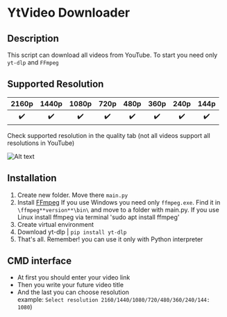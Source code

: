 # YtVideo Downloader
## Description

This script can download all videos from YouTube. To start you need only `yt-dlp` and `FFmpeg`

## Supported Resolution

| 2160p | 1440p | 1080p | 720p | 480p | 360p | 240p | 144p |
| :---: | :---: | :---: | :---: | :---: | :---: | :---: | :---: |
| ✔️ | ✔️ | ✔️ | ✔️ | ✔️ | ✔️ | ✔️ | ✔️ |

Check supported resolution in the quality tab (not all videos support all resolutions in YouTube)

![Alt text](https://user-life.com/uploads/posts/2021-06/1624555852_kak-izmenit-kachestvo-video-na-youtube3.png)


## Installation

1. Create new folder. Move there `main.py`
2. Install [FFmpeg](https://ffmpeg.org/)  If you use Windows you need only `ffmpeg.exe`. Find it in `\ffmpeg**version**\bin\` and move to a folder with main.py. If you use Linux install ffmpeg via terminal 'sudo apt install ffmpeg'
3. Create virtual environment
4. Download yt-dlp | `pip install yt-dlp`
5. That's all. Remember! you can use it only with Python interpreter

## CMD interface

- At first you should enter your video link
- Then you write your future video title
- And the last you can choose resolution  
example: `Select resolution 2160/1440/1080/720/480/360/240/144: 1080`)
